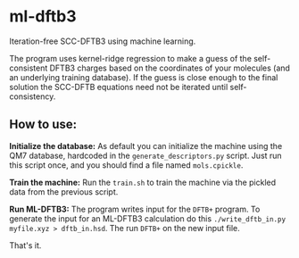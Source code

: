 # ml-dftb3

Iteration-free SCC-DFTB3 using machine learning.

The program uses kernel-ridge regression to make a guess of the self-consistent DFTB3 charges based on the coordinates of your molecules (and an underlying training database). If the guess is close enough to the final solution the SCC-DFTB equations need not be iterated until self-consistency.

## How to use:

**Initialize the database:** As default you can initialize the machine using the QM7 database, hardcoded in the `generate_descriptors.py` script. Just run this script once, and you should find a file named `mols.cpickle`.

**Train the machine:** Run the `train.sh` to train the machine via the pickled data from the previous script.

**Run ML-DFTB3:** The program writes input for the `DFTB+` program. To generate the input for an ML-DFTB3 calculation do this `./write_dftb_in.py myfile.xyz > dftb_in.hsd`. The run `DFTB+` on the new input file.

That's it.

